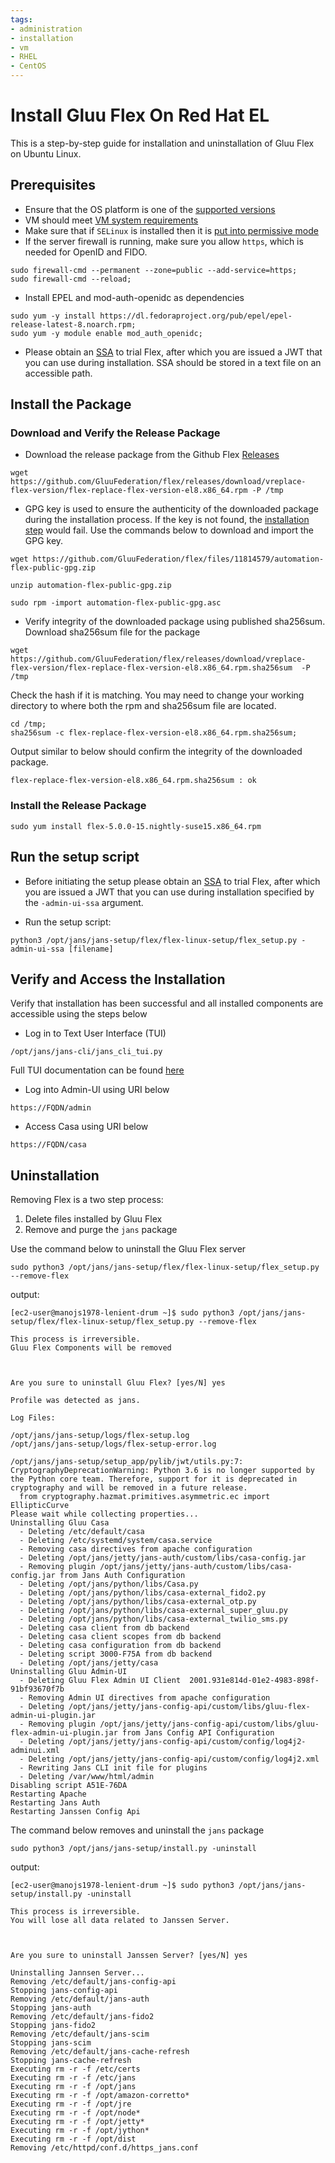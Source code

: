 ```yaml
---
tags:
- administration
- installation
- vm
- RHEL
- CentOS
---
```


# Install Gluu Flex On Red Hat EL

This is a step-by-step guide for installation and uninstallation of Gluu Flex on Ubuntu Linux.

## Prerequisites
- Ensure that the OS platform is one of the [supported versions](./vm-requirements.md#supported-versions)
- VM should meet [VM system requirements](./vm-requirements.md)
- Make sure that if `SELinux` is installed then it is 
[put into permissive mode](https://access.redhat.com/documentation/en-us/red_hat_enterprise_linux/8/html-single/using_selinux/index#selinux-states-and-modes_getting-started-with-selinux)
- If the server firewall is running, make sure you allow `https`, which is
  needed for OpenID and FIDO.
```shell
sudo firewall-cmd --permanent --zone=public --add-service=https;
sudo firewall-cmd --reload;
```
- Install EPEL and mod-auth-openidc as dependencies
```shell
sudo yum -y install https://dl.fedoraproject.org/pub/epel/epel-release-latest-8.noarch.rpm;
sudo yum -y module enable mod_auth_openidc;
```
- Please obtain an [SSA](../../install/software-statements/ssa.md) to trial Flex, after which you are issued a JWT
  that you can use during installation. SSA should be stored in a text file on an accessible path.

## Install the Package

### Download and Verify the Release Package
- Download the release package from the Github Flex
  [Releases](https://github.com/gluufederation/flex/releases)
```shell
wget https://github.com/GluuFederation/flex/releases/download/vreplace-flex-version/flex-replace-flex-version-el8.x86_64.rpm -P /tmp
```
- GPG key is used to ensure the authenticity of the downloaded package during the installation process. If the key is
  not found, the [installation step](#install-the-release-package) would fail. Use the commands below to download and
  import the GPG key.
```shell
wget https://github.com/GluuFederation/flex/files/11814579/automation-flex-public-gpg.zip
```
```shell
unzip automation-flex-public-gpg.zip
```
```shell
sudo rpm -import automation-flex-public-gpg.asc
```
- Verify integrity of the downloaded package using published sha256sum. Download sha256sum file for the package
```shell
wget https://github.com/GluuFederation/flex/releases/download/vreplace-flex-version/flex-replace-flex-version-el8.x86_64.rpm.sha256sum  -P /tmp
```
Check the hash if it is matching. You may need to change your working directory
to where both the rpm and sha256sum file are located.  
```shell
cd /tmp;
sha256sum -c flex-replace-flex-version-el8.x86_64.rpm.sha256sum;
```
Output similar to below should confirm the integrity of the downloaded package.
```text
flex-replace-flex-version-el8.x86_64.rpm.sha256sum : ok
```

### Install the Release Package
```shell
sudo yum install flex-5.0.0-15.nightly-suse15.x86_64.rpm
```

## Run the setup script

- Before initiating the setup please obtain an [SSA](../../install/software-statements/ssa.md) to trial Flex, after 
which you are issued a JWT that you can use during installation specified by the `-admin-ui-ssa` argument.

- Run the setup script:
```shell
python3 /opt/jans/jans-setup/flex/flex-linux-setup/flex_setup.py -admin-ui-ssa [filename]
```

## Verify and Access the Installation
Verify that installation has been successful and all installed components are accessible using the steps below

- Log in to Text User Interface (TUI)
```shell
/opt/jans/jans-cli/jans_cli_tui.py
```
Full TUI documentation can be found [here](https://docs.jans.io/stable/admin/config-guide/jans-tui)

- Log into Admin-UI using URI below
```text
https://FQDN/admin
```

- Access Casa using URI below
```text
https://FQDN/casa
```

## Uninstallation

Removing Flex is a two step process:

1. Delete files installed by Gluu Flex
1. Remove and purge the `jans` package

Use the command below to uninstall the Gluu Flex server

```
sudo python3 /opt/jans/jans-setup/flex/flex-linux-setup/flex_setup.py --remove-flex
```

<!-- I need to add the output when command is run. -->
output:

```
[ec2-user@manojs1978-lenient-drum ~]$ sudo python3 /opt/jans/jans-setup/flex/flex-linux-setup/flex_setup.py --remove-flex

This process is irreversible.
Gluu Flex Components will be removed


 
Are you sure to uninstall Gluu Flex? [yes/N] yes

Profile was detected as jans.

Log Files:

/opt/jans/jans-setup/logs/flex-setup.log
/opt/jans/jans-setup/logs/flex-setup-error.log

/opt/jans/jans-setup/setup_app/pylib/jwt/utils.py:7: CryptographyDeprecationWarning: Python 3.6 is no longer supported by the Python core team. Therefore, support for it is deprecated in cryptography and will be removed in a future release.
  from cryptography.hazmat.primitives.asymmetric.ec import EllipticCurve
Please wait while collecting properties...
Uninstalling Gluu Casa
  - Deleting /etc/default/casa
  - Deleting /etc/systemd/system/casa.service
  - Removing casa directives from apache configuration
  - Deleting /opt/jans/jetty/jans-auth/custom/libs/casa-config.jar
  - Removing plugin /opt/jans/jetty/jans-auth/custom/libs/casa-config.jar from Jans Auth Configuration
  - Deleting /opt/jans/python/libs/Casa.py
  - Deleting /opt/jans/python/libs/casa-external_fido2.py
  - Deleting /opt/jans/python/libs/casa-external_otp.py
  - Deleting /opt/jans/python/libs/casa-external_super_gluu.py
  - Deleting /opt/jans/python/libs/casa-external_twilio_sms.py
  - Deleting casa client from db backend
  - Deleting casa client scopes from db backend
  - Deleting casa configuration from db backend
  - Deleting script 3000-F75A from db backend
  - Deleting /opt/jans/jetty/casa
Uninstalling Gluu Admin-UI
  - Deleting Gluu Flex Admin UI Client  2001.931e814d-01e2-4983-898f-91bf93670f7b
  - Removing Admin UI directives from apache configuration
  - Deleting /opt/jans/jetty/jans-config-api/custom/libs/gluu-flex-admin-ui-plugin.jar
  - Removing plugin /opt/jans/jetty/jans-config-api/custom/libs/gluu-flex-admin-ui-plugin.jar from Jans Config API Configuration
  - Deleting /opt/jans/jetty/jans-config-api/custom/config/log4j2-adminui.xml
  - Deleting /opt/jans/jetty/jans-config-api/custom/config/log4j2.xml
  - Rewriting Jans CLI init file for plugins
  - Deleting /var/www/html/admin
Disabling script A51E-76DA
Restarting Apache
Restarting Jans Auth
Restarting Janssen Config Api
```


The command below removes and uninstall the `jans` package

```
sudo python3 /opt/jans/jans-setup/install.py -uninstall

```
output:

```
[ec2-user@manojs1978-lenient-drum ~]$ sudo python3 /opt/jans/jans-setup/install.py -uninstall

This process is irreversible.
You will lose all data related to Janssen Server.


 
Are you sure to uninstall Janssen Server? [yes/N] yes

Uninstalling Jannsen Server...
Removing /etc/default/jans-config-api
Stopping jans-config-api
Removing /etc/default/jans-auth
Stopping jans-auth
Removing /etc/default/jans-fido2
Stopping jans-fido2
Removing /etc/default/jans-scim
Stopping jans-scim
Removing /etc/default/jans-cache-refresh
Stopping jans-cache-refresh
Executing rm -r -f /etc/certs
Executing rm -r -f /etc/jans
Executing rm -r -f /opt/jans
Executing rm -r -f /opt/amazon-corretto*
Executing rm -r -f /opt/jre
Executing rm -r -f /opt/node*
Executing rm -r -f /opt/jetty*
Executing rm -r -f /opt/jython*
Executing rm -r -f /opt/dist
Removing /etc/httpd/conf.d/https_jans.conf
```
<!-- I need to add the output when command is run. -->
